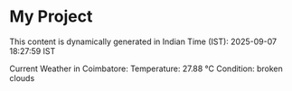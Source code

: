 # My Project

This content is dynamically generated in Indian Time (IST): 2025-09-07 18:27:59 IST


Current Weather in Coimbatore:
Temperature: 27.88 °C
Condition: broken clouds
